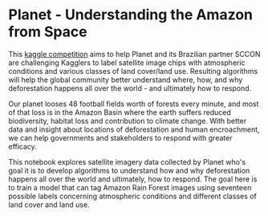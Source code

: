 # Planet - Understanding the Amazon from Space

This [kaggle competition](https://www.kaggle.com/c/planet-understanding-the-amazon-from-space) aims to help Planet and its Brazilian partner SCCON are challenging Kagglers to label satellite image chips with atmospheric conditions and various classes of land cover/land use. Resulting algorithms will help the global community better understand where, how, and why deforestation happens all over the world - and ultimately how to respond.

Our planet looses 48 football fields worth of forests every minute, and most of that loss is in the Amazon Basin where the earth suffers reduced biodiversity, habitat loss and contribution to climate change. With better data and insight about locations of deforestation and human encroachment, we can help governments and stakeholders to respond with greater efficacy.

This notebook explores satellite imagery data collected by Planet who's goal it is to develop algorithms to understand how and why deforestation happens all over the world and ultimately, how to respond.
The goal here is to train a model that can tag Amazon Rain Forest images using seventeen possible labels concerning atmospheric conditions and different classes of land cover and land use.